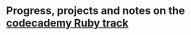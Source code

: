 # Progress, projects and notes on the [codecademy Ruby track](https://www.codecademy.com/learn/learn-ruby)

